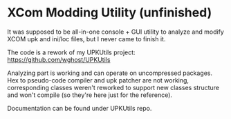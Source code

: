 XCom Modding Utility (unfinished)
=================================

It was supposed to be all-in-one console + GUI utility to analyze and modify XCOM upk and ini/loc files, but I never came to finish it.

The code is a rework of my UPKUtils project: https://github.com/wghost/UPKUtils

Analyzing part is working and can operate on uncompressed packages. Hex to pseudo-code compiler and upk patcher are not working, corresponding classes weren't reworked to support new classes structure and won't compile (so they're here just for the reference).

Documentation can be found under UPKUtils repo.
